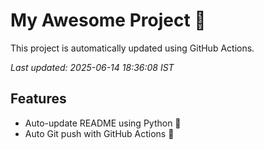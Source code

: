# My Awesome Project 🚀

This project is automatically updated using GitHub Actions.

_Last updated: 2025-06-14 18:36:08 IST_

## Features
- Auto-update README using Python 🐍
- Auto Git push with GitHub Actions 🤖
